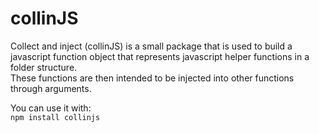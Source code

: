 # collinJS
 
Collect and inject (collinJS) is a small package that is used to build a javascript function object that represents javascript helper functions in a folder structure.\
These functions are then intended to be injected into other functions through arguments.

You can use it with:\
```npm install collinjs```
